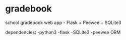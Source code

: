 # gradebook
school gradebook web app - Flask + Peewee + SQLite3

dependencies:
  -python3
  -flask
  -SQLite3
  -peewee ORM
